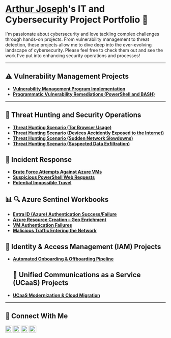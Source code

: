 # <a href="https://www.linkedin.com/in/arthur-joseph-744974380/">Arthur Joseph</a>'s IT and Cybersecurity Project Portfolio 🔐

I'm passionate about cybersecurity and love tackling complex challenges through hands-on projects. From vulnerability management to threat detection, these projects allow me to dive deep into the ever-evolving landscape of cybersecurity. Please feel free to check them out and see the work I’ve put into enhancing security operations and processes!

---

## ⚠️ Vulnerability Management Projects

- **[Vulnerability Management Program Implementation](https://github.com/joshcybertest/vulnerability-management-program)**
- **[Programmatic Vulnerability Remediations (PowerShell and BASH)](https://github.com/joshcybertest/programmatic-vulnerability-remediations)**

---

## 🚨 Threat Hunting and Security Operations

- **[Threat Hunting Scenario (Tor Browser Usage)](threat-hunting/tor-browser-usage.md)**
- **[Threat Hunting Scenario (Devices Accidently Exposed to the Internet)](threat-hunting/vm-internet-exposure.md)**
- **[Threat Hunting Scenario (Sudden Network Slowdowns)](threat-hunting/sudden-network-slowdowns.md)**
- **[Threat Hunting Scenario (Suspected Data Exfiltration)](threat-hunting/suspicious-archiving-powershell.md)**


## 🚨 Incident Response

- **[Brute Force Attempts Against Azure VMs](incident-response/brute-force-azure-vms.md)**
- **[Suspicious PowerShell Web Requests](incident-response/powershell-suspicious-web-request.md)**
- **[Potential Impossible Travel](incident-response/potential-impossible-travel.md)**

  
## 📊 🔍 Azure Sentinel Workbooks

- **[Entra ID (Azure) Authentication Success/Failure](workbooks/entra-id-authentication.md)**
- **[Azure Resource Creation – Geo Enrichment](workbooks/azure-resource-creation.md)**
- **[VM Authentication Failures](workbooks/vm-authentication-failures.md)**
- **[Malicious Traffic Entering the Network](workbooks/malicious-traffic-entering-the-network.md)**



## 🔐 Identity & Access Management (IAM) Projects

- **[Automated Onboarding & Offboarding Pipeline](iam/adp-to-okta-automation.md)**


  ## 📡 Unified Communications as a Service (UCaaS) Projects

- **[UCaaS Modernization & Cloud Migration](ucaas/ucaas-managed-deployment/README.md)**




<hr/>

## 🤳 Connect With Me

[<img align="left" alt="___________ | YouTube" width="22px" src="https://cdn.jsdelivr.net/npm/simple-icons@v3/icons/youtube.svg" />][youtube]
[<img align="left" alt="___________ | Twitter" width="22px" src="https://cdn.jsdelivr.net/npm/simple-icons@v3/icons/twitter.svg" />][twitter]
[<img align="left" alt="___________ | LinkedIn" width="22px" src="https://cdn.jsdelivr.net/npm/simple-icons@v3/icons/linkedin.svg" />][linkedin]
[<img align="left" alt="___________ | Instagram" width="22px" src="https://cdn.jsdelivr.net/npm/simple-icons@v3/icons/instagram.svg" />][instagram]

[twitter]: https://twitter.com/___________
[youtube]: https://www.youtube.com/c/___________
[instagram]: https://www.instagram.com/___________
[linkedin]: https://linkedin.com/in/arthur-joseph-744974380

<!--
<img width="35" alt="image" src="https://github.com/user-attachments/assets/2f41c7cd-5ea8-4475-b451-a37161b6c3fb"> 
<img width="35" alt="image" src="https://github.com/user-attachments/assets/77649969-9910-4994-8b96-74a116cfb2a8">
-->
